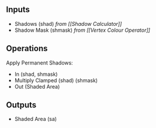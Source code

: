 ## Inputs
- Shadows (shad) *from [[Shadow Calculator]]*
- Shadow Mask (shmask) *from [[Vertex Colour Operator]]*
## Operations
Apply Permanent Shadows:
- In (shad, shmask)
- Multiply Clamped (shad) (shmask)
- Out (Shaded Area)
## Outputs
- Shaded Area (sa)